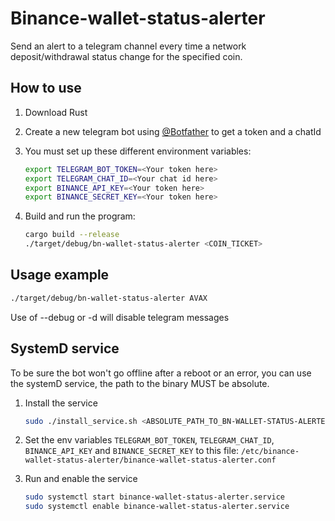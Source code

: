 # Binance-wallet-status-alerter

Send an alert to a telegram channel every time a network deposit/withdrawal status change for the specified coin.

## How to use

1. Download Rust
2. Create a new telegram bot using [@Botfather](https://t.me/botfather) to get a token and a chatId
3. You must set up these different environment variables:

    ```bash
    export TELEGRAM_BOT_TOKEN=<Your token here>
    export TELEGRAM_CHAT_ID=<Your chat id here>
    export BINANCE_API_KEY=<Your token here>
    export BINANCE_SECRET_KEY=<Your token here>
    ```

4. Build and run the program:

    ```bash
    cargo build --release
    ./target/debug/bn-wallet-status-alerter <COIN_TICKET>
    ```

## Usage example

```bash
./target/debug/bn-wallet-status-alerter AVAX
```

Use of --debug or -d will disable telegram messages

## SystemD service

To be sure the bot won't go offline after a reboot or an error, you can use the systemD service, the path to the binary MUST be absolute.  

1. Install the service

    ```bash
    sudo ./install_service.sh <ABSOLUTE_PATH_TO_BN-WALLET-STATUS-ALERTER-BINARY> <COIN_TICKET>
    ```

2. Set the env variables `TELEGRAM_BOT_TOKEN`, `TELEGRAM_CHAT_ID`, `BINANCE_API_KEY` and `BINANCE_SECRET_KEY` to this file: `/etc/binance-wallet-status-alerter/binance-wallet-status-alerter.conf`

3. Run and enable the service

    ```bash
    sudo systemctl start binance-wallet-status-alerter.service
    sudo systemctl enable binance-wallet-status-alerter.service
    ```
